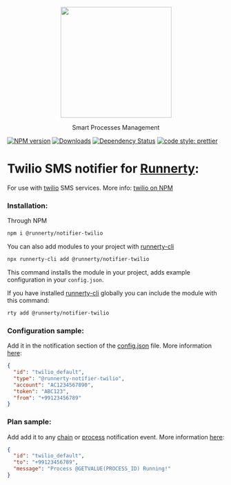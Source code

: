 <p align="center">
  <a href="http://runnerty.io">
    <img height="257" src="https://runnerty.io/assets/header/logo-stroked.png">
  </a>
  <p align="center">Smart Processes Management</p>
</p>

[![NPM version][npm-image]][npm-url] [![Downloads][downloads-image]][npm-url] [![Dependency Status][david-badge]][david-badge-url]
<a href="#badge">
  <img alt="code style: prettier" src="https://img.shields.io/badge/code_style-prettier-ff69b4.svg">
</a>


# Twilio SMS notifier for [Runnerty]:
For use with [twilio] SMS services. More info: [twilio on NPM]
### Installation:
Through NPM

```bash
npm i @runnerty/notifier-twilio
```

You can also add modules to your project with [runnerty-cli]

```bash
npx runnerty-cli add @runnerty/notifier-twilio
```

This command installs the module in your project, adds example configuration in your `config.json`.

If you have installed [runnerty-cli] globally you can include the module with this command:

```bash
rty add @runnerty/notifier-twilio
```

### Configuration sample:
Add it in the notification section of the [config.json] file. More information [here](https://docs.runnerty.io/notifiers):

```json
{
  "id": "twilio_default",
  "type": "@runnerty-notifier-twilio",
  "account": "AC1234567890",
  "token": "ABC123",
  "from": "+99123456789"
}
```

### Plan sample:
Add add it to any [chain](https://docs.runnerty.io/chain) or [process](https://docs.runnerty.io/process) notification event. More information [here](https://docs.runnerty.io/notifiers):
```json
{
  "id": "twilio_default",
  "to": "+99123456789",
  "message": "Process @GETVALUE(PROCESS_ID) Running!"
}
```

[Runnerty]: https://www.runnerty.io
[downloads-image]: https://img.shields.io/npm/dm/@runnerty/notifier-twilio.svg
[npm-url]: https://www.npmjs.com/package/@runnerty/notifier-twilio
[npm-image]: https://img.shields.io/npm/v/@runnerty/notifier-twilio.svg
[david-badge]: https://david-dm.org/runnerty/notifier-twilio.svg
[david-badge-url]: https://david-dm.org/runnerty/notifier-twilio
[config.json]: https://docs.runnerty.io/config/
[notifiers]: https://docs.runnerty.io/notifiers
[plan.json]: https://docs.runnerty.io/plan/
[runnerty-cli]: https://www.npmjs.com/package/runnerty-cli
[twilio]: http://www.twilio.com
[twilio on NPM]: https://www.npmjs.com/package/twilio
